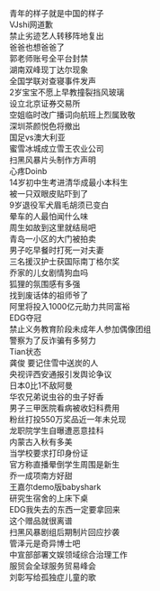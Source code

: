 青年的样子就是中国的样子  
VJshi网道歉  
禁止劣迹艺人转移阵地复出  
爸爸也想爸爸了  
郭老师账号全平台封禁  
湖南双峰现丁达尔现象  
全国学联对查寝事件发声  
2岁宝宝不愿上早教撞裂挡风玻璃  
设立北京证券交易所  
空姐临时改广播词向航班上烈属致敬  
深圳茶颜悦色将撤出  
国足vs澳大利亚  
蜜雪冰城成立雪王农业公司  
扫黑风暴片头制作方声明  
心疼Doinb  
14岁初中生考进清华成最小本科生  
被一只双眼皮贴吓到了  
9岁退役军犬眉毛胡须已变白  
晕车的人最怕闻什么味  
周生如故到这里就结局吧  
青岛一小区的大门被拍卖  
男子吃早餐时打死一对夫妻  
三名援汉护士获国际南丁格尔奖  
乔家的儿女剧情狗血吗  
狐狸的氛围感有多强  
找到废话体的祖师爷了  
阿里将投入1000亿元助力共同富裕  
EDG夺冠  
禁止义务教育阶段未成年人参加偶像团组  
警察为了反诈骗有多努力  
Tian状态  
龚俊 要记住雪中送炭的人  
央视评西安通报引发舆论争议  
日本0比1不敌阿曼  
华农兄弟说虫谷的虫子好香  
男子三甲医院看病被收妇科费用  
粉丝打投550万奖品近一年未兑现  
龙职院学生自曝遭恶意挂科  
内蒙古入秋有多美  
当学校要求打印身份证  
官方称直播晕倒学生周围是新生  
乔一成项南方好甜  
王嘉尔demo版babyshark  
研究生宿舍的上床下桌  
EDG我失去的东西一定要拿回来  
这个赠品就很离谱  
扫黑风暴剧组后期制片回应抄袭  
管泽元是奇异博士吧  
中宣部部署文娱领域综合治理工作  
服贸会全球服务贸易峰会  
刘彰写给孤独症儿童的歌  
